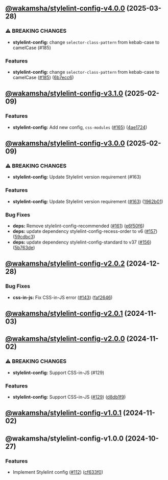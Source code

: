 ## [@wakamsha/stylelint-config-v4.0.0](https://github.com/wakamsha/frontend-tools/compare/@wakamsha/stylelint-config-v3.1.0...@wakamsha/stylelint-config-v4.0.0) (2025-03-28)

### ⚠ BREAKING CHANGES

* **stylelint-config:** change `selector-class-pattern` from kebab-case to camelCase (#185)

### Features

* **stylelint-config:** change `selector-class-pattern` from kebab-case to camelCase ([#185](https://github.com/wakamsha/frontend-tools/issues/185)) ([6b7ecc6](https://github.com/wakamsha/frontend-tools/commit/6b7ecc6743974a610b9fc18dafb3fade8539c55f))

## [@wakamsha/stylelint-config-v3.1.0](https://github.com/wakamsha/frontend-tools/compare/@wakamsha/stylelint-config-v3.0.0...@wakamsha/stylelint-config-v3.1.0) (2025-02-09)

### Features

* **stylelint-config:** Add new config, `css-modules` ([#165](https://github.com/wakamsha/frontend-tools/issues/165)) ([4ae1724](https://github.com/wakamsha/frontend-tools/commit/4ae172479e486348b0d2064322b9f758d50adf68))

## [@wakamsha/stylelint-config-v3.0.0](https://github.com/wakamsha/frontend-tools/compare/@wakamsha/stylelint-config-v2.0.2...@wakamsha/stylelint-config-v3.0.0) (2025-02-09)

### ⚠ BREAKING CHANGES

* **stylelint-config:** Update Stylelint version requirement (#163)

### Features

* **stylelint-config:** Update Stylelint version requirement ([#163](https://github.com/wakamsha/frontend-tools/issues/163)) ([1962b01](https://github.com/wakamsha/frontend-tools/commit/1962b01bc76cb83a43181e0ba7cee9c9ec858f78))

### Bug Fixes

* **deps:** Remove stylelint-config-recommended ([#161](https://github.com/wakamsha/frontend-tools/issues/161)) ([e6f50f6](https://github.com/wakamsha/frontend-tools/commit/e6f50f63f2756eac6da5ffb84ddcacb1b376b82d))
* **deps:** update dependency stylelint-config-recess-order to v6 ([#157](https://github.com/wakamsha/frontend-tools/issues/157)) ([59cdbc3](https://github.com/wakamsha/frontend-tools/commit/59cdbc3692ca1287ec79b8db52b0e9c161f83eeb))
* **deps:** update dependency stylelint-config-standard to v37 ([#156](https://github.com/wakamsha/frontend-tools/issues/156)) ([5b763de](https://github.com/wakamsha/frontend-tools/commit/5b763de76cf88c6b81a5aea34f49c6ea306b56ed))

## [@wakamsha/stylelint-config-v2.0.2](https://github.com/wakamsha/frontend-tools/compare/@wakamsha/stylelint-config-v2.0.1...@wakamsha/stylelint-config-v2.0.2) (2024-12-28)

### Bug Fixes

* **css-in-js:** Fix CSS-in-JS error ([#143](https://github.com/wakamsha/frontend-tools/issues/143)) ([faf2646](https://github.com/wakamsha/frontend-tools/commit/faf2646528c46c3955e963197168074be4d0ab96))

## [@wakamsha/stylelint-config-v2.0.1](https://github.com/wakamsha/frontend-tools/compare/@wakamsha/stylelint-config-v2.0.0...@wakamsha/stylelint-config-v2.0.1) (2024-11-03)

## [@wakamsha/stylelint-config-v2.0.0](https://github.com/wakamsha/frontend-tools/compare/@wakamsha/stylelint-config-v1.0.1...@wakamsha/stylelint-config-v2.0.0) (2024-11-02)

### ⚠ BREAKING CHANGES

* **stylelint-config:** Support CSS-in-JS (#129)

### Features

* **stylelint-config:** Support CSS-in-JS ([#129](https://github.com/wakamsha/frontend-tools/issues/129)) ([d8db1f9](https://github.com/wakamsha/frontend-tools/commit/d8db1f9493e1299534bbeea569433322f0a2e16d))

## [@wakamsha/stylelint-config-v1.0.1](https://github.com/wakamsha/frontend-tools/compare/@wakamsha/stylelint-config-v1.0.0...@wakamsha/stylelint-config-v1.0.1) (2024-11-02)

## @wakamsha/stylelint-config-v1.0.0 (2024-10-27)

### Features

* Implement Stylelint config ([#112](https://github.com/wakamsha/frontend-tools/issues/112)) ([cf633f0](https://github.com/wakamsha/frontend-tools/commit/cf633f01e23ede24680c5a3b08e4b6b87aee6f35))
